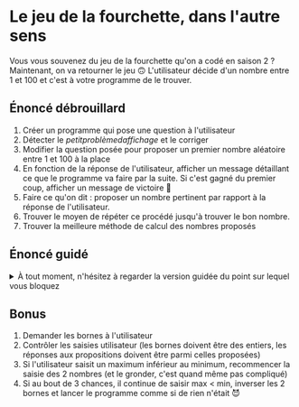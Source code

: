 # Le jeu de la fourchette, dans l'autre sens

 Vous vous souvenez du jeu de la fourchette qu'on a codé en saison 2 ? Maintenant, on va retourner le jeu :upside_down_face: L'utilisateur décide d'un nombre entre 1 et 100 et c'est à votre programme de le trouver.

 ## Énoncé débrouillard

 1. Créer un programme qui pose une question à l'utilisateur
 2. Détecter le _petitproblèmedaffichage_ et le corriger
 3. Modifier la question posée pour proposer un premier nombre aléatoire entre 1 et 100 à la place
 4. En fonction de la réponse de l'utilisateur, afficher un message détaillant ce que le programme va faire par la suite. Si c'est gagné du premier coup, afficher un message de victoire :tada:
 5. Faire ce qu'on dit : proposer un nombre pertinent par rapport à la réponse de l'utilisateur.
 6. Trouver le moyen de répéter ce procédé jusqu'à trouver le bon nombre.
 7. Trouver la meilleure méthode de calcul des nombres proposés

 ## Énoncé guidé

 <details><summary>À tout moment, n'hésitez à regarder la version guidée du point sur lequel vous bloquez</summary>

 1. Commencez par créer un petit programme qui pose une question à l'utilisateur et affiche sa réponse dans la console sous forme d'erreur
 2. Tiens, la saisie de l'utilisateur se cale juste après la question (`Quel âge avez-vous?14`), ce n'est pas très joli. Ce n'est pas très important non plus mais cherchez donc un moyen de caler un saut de ligne entre la question et la réponse de l'utilisateur. Je crois qu'on a vu une notion aujourd'hui qui pourrait nous aider :thinking_face:
 3. Déclarez 3 variables `minBoundary`, `maxBoundary` et `proposition` (celle-ci sera un nombre aléatoire compris entre les valeurs des 2 premières). Mettez à jour la question posée pour qu'elle propose maintenant le nombre `proposition` à l'utilisateur.  
 La première partie du programme est terminée : l'ordinateur propose un nombre compris dans les bornes fixées. Mais comment comprendre la réponse de l'utilisateur ? Étant donné qu'on a affaire à un humain (à priori :smirk:), il va falloir gérer toutes les réponses possibles et imaginables : `C'est plus`, `c'est plus`, `plus`, `supérieur`, `Nope ! C'est plus :-P` et j'en passe :no_good_man: 
 4. Décidez d'un format de réponse attendu (par exemple `+`, `-` et `=`), indiquez ces options dans la question (UX :heart:) et en fonction de la réponse de l'utilisateur, affichez un message différent (par exemple `ok, je vais proposer un nombre plus grand`, `bon, un nombre plus petit...` et `YES ! Node ftw`).  
 Si le nombre est trouvé, affichez un message de victoire et terminez le programme.
 5. Maintenant que vous annoncez que vous allez chercher un nombre plus petit, il est temps de tenir promesse. Mettez à jour `minBoundary` ou `maxBoundary` en fonction de la réponse de l'utilisateur et déterminez un nouveau nombre aléatoire entre ces 2 bornes. Si le nombre n'est pas trouvé du premier coup, proposez donc ce nouveau nombre que vous venez de calculer.  
 La majeure partie du programme est terminée : il propose un premier nombre et tient compte de la réponse de l'utilisateur pour proposer un nombre plus pertinent.
 6. Problème : `readline` est _asynchrone_, il lance un callback dès que l'utilisateur répond. Dans ces conditions, impossible d'utiliser une boucle. Heureusement, ce n'est pas notre seule arme pour [répéter un code tant qu'une condition n'est pas respectée](https://media.conforama.fr/Medias/600000/40000/3000/200/50/G_643258_A.jpg). [Non ? Vous ne voyez pas ?](https://upload.wikimedia.org/wikipedia/commons/0/07/Tower_of_Hanoi.jpeg)
 Si vous avez suivi l'énoncé à la lettre, votre code devrait commencer à se répéter. Et la seule façon de le poursuivre serait de le répéter encore plus : appeler à nouveau `readline.question` dans le callback du précédent `readline.question`, lui-même déjà situé dans le callback du tout premier `readline.question`. Bon. Comment on factorise d'habitude ? Eh bien perpétuons la tradition et écrivons une fonction qui pose une question. Si la réponse n'est pas `=`, rappelez cette fonction depuis l'intérieur de la fonction. Félicitations :tada: Vous avez maintenant un programme infaillible qui finira par trouver votre nombre !
 7. Oui mais... avec des propositions aléatoires, ça peut même longtemps... Trouvez un moyen d'exclure un maximum de valeurs à chaque proposition :nerd_face:

 </details>

 ## Bonus

 1. Demander les bornes à l'utilisateur
 2. Contrôler les saisies utilisateur (les bornes doivent être des entiers, les réponses aux propositions doivent être parmi celles proposées)
 3. Si l'utilisateur saisit un maximum inférieur au minimum, recommencer la saisie des 2 nombres (et le gronder, c'est quand même pas compliqué)
 4. Si au bout de 3 chances, il continue de saisir max < min, inverser les 2 bornes et lancer le programme comme si de rien n'était :smiling_imp: